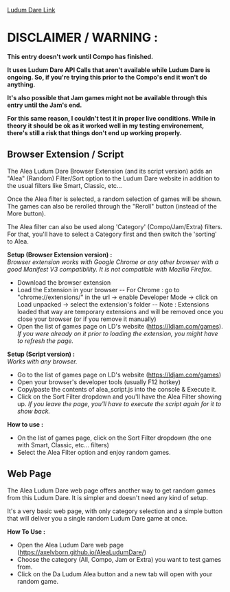 [Ludum Dare Link](https://ldjam.com/events/ludum-dare/53/alea-ludum-dare)

# DISCLAIMER / WARNING :

**This entry doesn't work until Compo has finished.**

**It uses Ludum Dare API Calls that aren't available while Ludum Dare is ongoing. So, if you're trying this prior to the Compo's end it won't do anything.**

**It's also possible that Jam games might not be available through this entry until the Jam's end.**

**For this same reason, I couldn't test it in proper live conditions. While in theory it should be ok as it worked well in my testing environement, there's still a risk that things don't end up working properly.**

## Browser Extension / Script

The Alea Ludum Dare Browser Extension (and its script version) adds an "Alea" (Random) Filter/Sort option to the Ludum Dare website in addition to the usual filters like Smart, Classic, etc...

Once the Alea filter is selected, a random selection of games will be shown. The games can also be rerolled through the "Reroll" button (instead of the More button).

The Alea filter can also be used along 'Category' (Compo/Jam/Extra) filters. For that, you'll have to select a Category first and then switch the 'sorting' to Alea.

**Setup (Browser Extension version) :**  
*Browser extension works with Google Chrome or any other browser with a good Manifest V3 compatibility.*
*It is not compatible with Mozilla Firefox.*
- Download the browser extension
- Load the Extension in your browser
-- For Chrome : go to "chrome://extensions/" in the url -> enable Developer Mode -> click on Load unpacked -> select the extension's folder
-- Note : Extensions loaded that way are temporary extensions and will be removed once you close your browser (or if you remove it manually)
- Open the list of games page on LD's website (https://ldjam.com/games). *If you were already on it prior to loading the extension, you might have to refresh the page.*

**Setup (Script version) :**  
*Works with any browser.*
- Go to the list of games page on LD's website (https://ldjam.com/games)
- Open your browser's developer tools (usually F12 hotkey)
- Copy/paste the contents of alea_script.js into the console & Execute it.
- Click on the Sort Filter dropdown and you'll have the Alea Filter showing up.
*If you leave the page, you'll have to execute the script again for it to show back.*

**How to use :**
- On the list of games page, click on the Sort Filter dropdown (the one with Smart, Classic, etc... filters)
- Select the Alea Filter option and enjoy random games.

## Web Page

The Alea Ludum Dare web page offers another way to get random games from this Ludum Dare. It is simpler and doesn't need any kind of setup.

It's a very basic web page, with only category selection and a simple button that will deliver you a single random Ludum Dare game at once.

**How To Use :**
- Open the Alea Ludum Dare web page (https://axelvborn.github.io/AleaLudumDare/)
- Choose the category (All, Compo, Jam or Extra) you want to test games from.
- Click on the Da Ludum Alea button and a new tab will open with your random game.